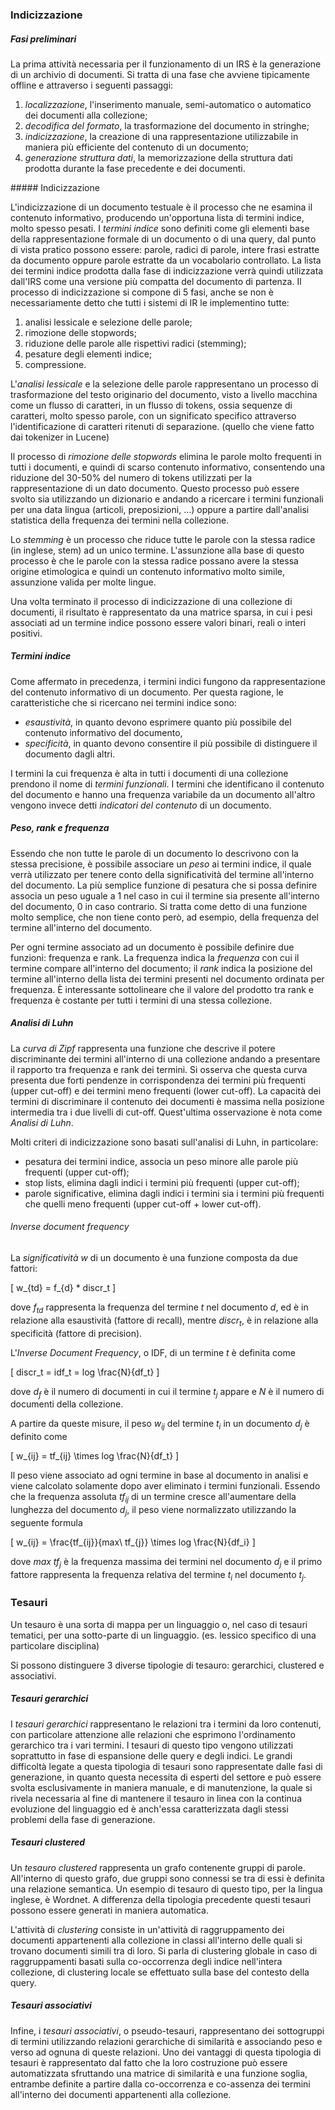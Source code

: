 ### Indicizzazione

##### Fasi preliminari

La prima attività necessaria per il funzionamento di un IRS è la generazione di un archivio di documenti. Si tratta di una fase che avviene tipicamente offline e attraverso i seguenti passaggi:

1. *localizzazione*, l'inserimento manuale, semi-automatico o automatico dei documenti alla collezione;
2. *decodifica del formato*, la trasformazione del documento in stringhe;
3. *indicizzazione*, la creazione di una rappresentazione utilizzabile in maniera più efficiente del contenuto di un documento;
4. *generazione struttura dati*, la memorizzazione della struttura dati prodotta durante la fase precedente e dei documenti.

##### Indicizzazione

L'indicizzazione di un documento testuale è il processo che ne esamina il contenuto informativo, producendo un'opportuna lista di termini indice, molto spesso pesati. I *termini indice* sono definiti come gli elementi base della rappresentazione formale di un documento o di una query, dal punto di vista pratico possono essere: parole, radici di parole, intere frasi estratte da documento oppure parole estratte da un vocabolario controllato. La lista dei termini indice prodotta dalla fase di indicizzazione verrà quindi utilizzata dall'IRS come una versione più compatta del documento di partenza. Il processo di indicizzazione si compone di 5 fasi, anche se non è necessariamente detto che tutti i sistemi di IR le implementino tutte:

1. analisi lessicale e selezione delle parole;
2. rimozione delle stopwords;
3. riduzione delle parole alle rispettivi radici (stemming);
4. pesature degli elementi indice;
5. compressione.

L'*analisi lessicale* e la selezione delle parole rappresentano un processo di trasformazione del testo originario del documento, visto a livello macchina come un flusso di caratteri, in un flusso di tokens, ossia sequenze di caratteri, molto spesso parole, con un significato specifico attraverso l'identificazione di caratteri ritenuti di separazione. (quello che viene fatto dai tokenizer in Lucene)

Il processo di *rimozione delle stopwords* elimina le parole molto frequenti in tutti i documenti, e quindi di scarso contenuto informativo, consentendo una riduzione del 30-50% del numero di tokens utilizzati per la rappresentazione di un dato documento. Questo processo può essere svolto sia utilizzando un dizionario e andando a ricercare i termini funzionali per una data lingua (articoli, preposizioni, ...) oppure a partire dall'analisi statistica della frequenza dei termini nella collezione.

Lo *stemming* è un processo che riduce tutte le parole con la stessa radice (in inglese, stem) ad un unico termine. L'assunzione alla base di questo processo è che le parole con la stessa radice possano avere la stessa origine etimologica e quindi un contenuto informativo molto simile, assunzione valida per molte lingue.

Una volta terminato il processo di indicizzazione di una collezione di documenti, il risultato è rappresentato da una matrice sparsa, in cui i pesi associati ad un termine indice possono essere valori binari, reali o interi positivi.

##### Termini indice

Come affermato in precedenza, i termini indici fungono da rappresentazione del contenuto informativo di un documento. Per questa ragione, le caratteristiche che si ricercano nei termini indice sono:

- *esaustività*, in quanto devono esprimere quanto più possibile del contenuto informativo del documento,
- *specificità*, in quanto devono consentire il più possibile di distinguere il documento dagli altri.

I termini la cui frequenza è alta in tutti i documenti di una collezione prendono il nome di *termini funzionali*. I termini che identificano il contenuto del documento e hanno una frequenza variabile da un documento all'altro vengono invece detti *indicatori del contenuto* di un documento.

##### Peso, rank e frequenza

Essendo che non tutte le parole di un documento lo descrivono con la stessa precisione, è possibile associare un *peso* ai termini indice, il quale verrà utilizzato per tenere conto della significatività del termine all'interno del documento. La più semplice funzione di pesatura che si possa definire associa un peso uguale a 1 nel caso in cui il termine sia presente all'interno del documento, 0 in caso contrario. Si tratta come detto di una funzione molto semplice, che non tiene conto però, ad esempio, della frequenza del termine all'interno del documento.

Per ogni termine associato ad un documento è possibile definire due funzioni: frequenza e rank. La frequenza indica la *frequenza* con cui il termine compare all'interno del documento; il *rank* indica la posizione del termine all'interno della lista dei termini presenti nel documento ordinata per frequenza. È interessante sottolineare che il valore del prodotto tra rank e frequenza è costante per tutti i termini di una stessa collezione.

##### Analisi di Luhn

La *curva di Zipf* rappresenta una funzione che descrive il potere discriminante dei termini all'interno di una collezione andando a presentare il rapporto tra frequenza e rank dei termini. Si osserva che questa curva presenta due forti pendenze in corrispondenza dei termini più frequenti (upper cut-off) e dei termini meno frequenti (lower cut-off). La capacità dei termini di discriminare il contenuto dei documenti è massima nella posizione intermedia tra i due livelli di cut-off. Quest'ultima osservazione è nota come *Analisi di Luhn*.

Molti criteri di indicizzazione sono basati sull'analisi di Luhn, in particolare:

- pesatura dei termini indice, associa un peso minore alle parole più frequenti (upper cut-off);
- stop lists, elimina dagli indici i termini più frequenti (upper cut-off);
- parole significative, elimina dagli indici i termini sia i termini più frequenti che quelli meno frequenti (upper cut-off + lower cut-off).

###### Inverse document frequency

La *significatività* $w$ di un documento è una funzione composta da due fattori:

\[
  w_{td} = f_{d} * discr_t
\]

dove $f_{td}$ rappresenta la frequenza del termine $t$ nel documento $d$, ed è in relazione alla esaustività (fattore di recall), mentre $discr_t$, è in relazione alla specificità (fattore di precision).

L'*Inverse Document Frequency*, o IDF, di un termine $t$ è definita come

\[
  discr_t = idf_t = log \frac{N}{df_t}
\]

dove $d_f$ è il numero di documenti in cui il termine $t_j$ appare e $N$ è il numero di documenti della collezione.

A partire da queste misure, il peso $w_{ij}$ del termine $t_i$ in un documento $d_j$ è definito come

\[
  w_{ij} = tf_{ij} \times log \frac{N}{df_t}
\]

Il peso viene associato ad ogni termine in base al documento in analisi e viene calcolato solamente dopo aver eliminato i termini funzionali. Essendo che la frequenza assoluta $tf_{ij}$ di un termine cresce all'aumentare della lunghezza del documento $d_j$, il peso viene normalizzato utilizzando la seguente formula

\[
  w_{ij} = \frac{tf_{ij}}{max\ tf_{j}} \times log \frac{N}{df_i}
\]

dove $max\ tf_{j}$ è la frequenza massima dei termini nel documento $d_j$ e il primo fattore rappresenta la frequenza relativa del termine $t_i$ nel documento $t_j$.

### Tesauri

Un tesauro è una sorta di mappa per un linguaggio o, nel caso di tesauri tematici, per una sotto-parte di un linguaggio. (es. lessico specifico di una particolare disciplina)

Si possono distinguere 3 diverse tipologie di tesauro: gerarchici, clustered e associativi.

##### Tesauri gerarchici

I *tesauri gerarchici* rappresentano le relazioni tra i termini da loro contenuti, con particolare attenzione alle relazioni che esprimono l'ordinamento gerarchico tra i vari termini. I tesauri di questo tipo vengono utilizzati soprattutto in fase di espansione delle query e degli indici. Le grandi difficoltà legate a questa tipologia di tesauri sono rappresentate dalle fasi di generazione, in quanto questa necessita di esperti del settore e può essere svolta esclusivamente in maniera manuale, e di manutenzione, la quale si rivela necessaria al fine di mantenere il tesauro in linea con la continua evoluzione del linguaggio ed è anch'essa caratterizzata dagli stessi problemi della fase di generazione.

##### Tesauri clustered

Un *tesauro clustered* rappresenta un grafo contenente gruppi di parole. All'interno di questo grafo, due gruppi sono connessi se tra di essi è definita una relazione semantica. Un esempio di tesauro di questo tipo, per la lingua inglese, è Wordnet. A differenza della tipologia precedente questi tesauri possono essere generati in maniera automatica.

L'attività di *clustering* consiste in un'attività di raggruppamento dei documenti appartenenti alla collezione in classi all'interno delle quali si trovano documenti simili tra di loro. Si parla di clustering globale in caso di raggruppamenti basati sulla co-occorrenza degli indice nell'intera collezione, di clustering locale se effettuato sulla base del contesto della query.

##### Tesauri associativi

Infine, i *tesauri associativi*, o pseudo-tesauri, rappresentano dei sottogruppi di termini utilizzando relazioni gerarchiche di similarità e associando peso e verso ad ognuna di queste relazioni. Uno dei vantaggi di questa tipologia di tesauri è rappresentato dal fatto che la loro costruzione può essere automatizzata sfruttando una matrice di similarità e una funzione soglia, entrambe definite a partire dalla co-occorrenza e co-assenza dei termini all'interno dei documenti appartenenti alla collezione.
